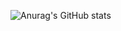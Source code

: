 ![Anurag's GitHub stats](https://github-readme-stats.vercel.app/api?username=Isabela-Silverio-Cardoso-Pereira&theme=holi_icons=true)
